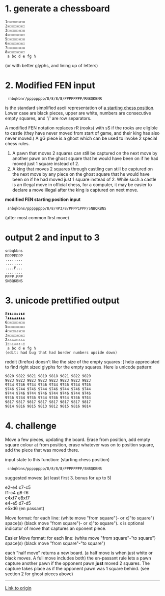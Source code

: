 # 1. generate a chessboard

    1☐☒☐☒☐☒☐☒
    2☒☐☒☐☒☐☒☐
    3☐☒☐☒☐☒☐☒
    4☒☐☒☐☒☐☒☐
    5☐☒☐☒☐☒☐☒
    6☒☐☒☐☒☐☒☐
    7☐☒☐☒☐☒☐☒
    8☒☐☒☐☒☐☒☐
     a bc d e fg h                

(or with better glyphs, and lining up of letters)

# 2. Modified FEN input

     rnbqkbnr/pppppppp/8/8/8/8/PPPPPPPP/RNBQKBNR

is the standard simplified ascii representation of [a starting chess position](https://en.wikipedia.org/wiki/Forsyth%E2%80%93Edwards_Notation).  Lower case are black pieces, upper are white, numbers are consecutive empty squares, and '/' are row separators.

A modified FEN notation replaces rR (rooks) with sS if the rooks are eligible to castle (they have never moved from start of game, and their king has also never moved.)  A gG piece is a ghost which can be used to invoke 2 special chess rules.  
 
1. A pawn that moves 2 squares can still be captured on the next move by another pawn on the ghost square that he would have been on if he had moved just 1 square instead of 2.  
2. A king that moves 2 squares through castling can still be captured on the next move by any piece on the ghost square that he would have been on if he had moved just 1 square instead of 2.  While such a castle is an illegal move in official chess, for a computer, it may be easier to declare a move illegal after the king is captured on next move.

**modified FEN starting position input**

     snbqkbns/pppppppp/8/8/4P3/8/PPPP1PPP/SNBQKBNS

(after most common first move)

# output 2 and input to 3

    snbqkbns
    pppppppp
    ........
    ........
    ....P...
    ........
    PPPP.PPP
    SNBQKBNS

# 3. unicode prettified output

    8♜♞♝♛♚♝♞♜
    7♟♟♟♟♟♟♟♟
    6☐☒☐☒☐☒☐☒
    5☒☐☒☐☒☐☒☐
    4☐☒☐☒♙☒☐☒
    3☒☐☒☐☒☐☒☐
    2♙♙♙♙☐♙♙♙
    1♖♘♗♕♔♗♘♖
     a bc d e fg h     
    (edit: had bug that had border numbers upside down)

reddit (firefox) doesn't like the size of the empty squares :(
help appreciated to find right sized glyphs for the empty squares.  Here is unicode pattern:

    9820 9822 9821 9819 9818 9821 9822 9820
    9823 9823 9823 9823 9823 9823 9823 9823
    9744 9746 9744 9746 9744 9746 9744 9746
    9746 9744 9746 9744 9746 9744 9746 9744
    9744 9746 9744 9746 9744 9746 9744 9746
    9746 9744 9746 9744 9746 9744 9746 9744
    9817 9817 9817 9817 9817 9817 9817 9817
    9814 9816 9815 9813 9812 9815 9816 9814

# 4. challenge

Move a few pieces, updating the board.  Erase from position, add empty square colour at from position, erase whatever was on to position square, add the piece that was moved there.

  input state to this function: (starting chess position)

     snbqkbns/pppppppp/8/8/8/8/PPPPPPPP/SNBQKBNS

suggested moves: (at least first 3.  bonus for up to 5)

e2-e4  c7-c5  
f1-c4   g8-f6  
c4xf7   e8xf7  
e4-e5  d7-d5  
e5xd6 (en passant)

Move format: for each line:  (white move "from square"(- or x)"to square") space(s) (black move "from square"(- or x)"to square").  x is optional indicator of move that captures an oponent piece.

Easier Move format: for each line:  (white move "from square"-"to square") space(s) (black move "from square"-"to square")

each "half move" returns a new board.  (a half move is when just white or black moves.  A full move includes both)
the en-passant rule lets a pawn capture another pawn if the opponent pawn **just** moved 2 squares.  The capture takes place as if the opponent pawn was 1 square behind.  (see section 2 for ghost pieces above)

---

[Link to origin](https://www.reddit.com/r/dailyprogrammer/3t0xdw)